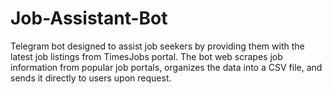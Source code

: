 # Job-Assistant-Bot
Telegram bot designed to assist job seekers by providing them with the latest job listings from TimesJobs portal.  The bot web scrapes job information from popular job portals, organizes the data into a CSV file, and sends it directly to users upon request. 
